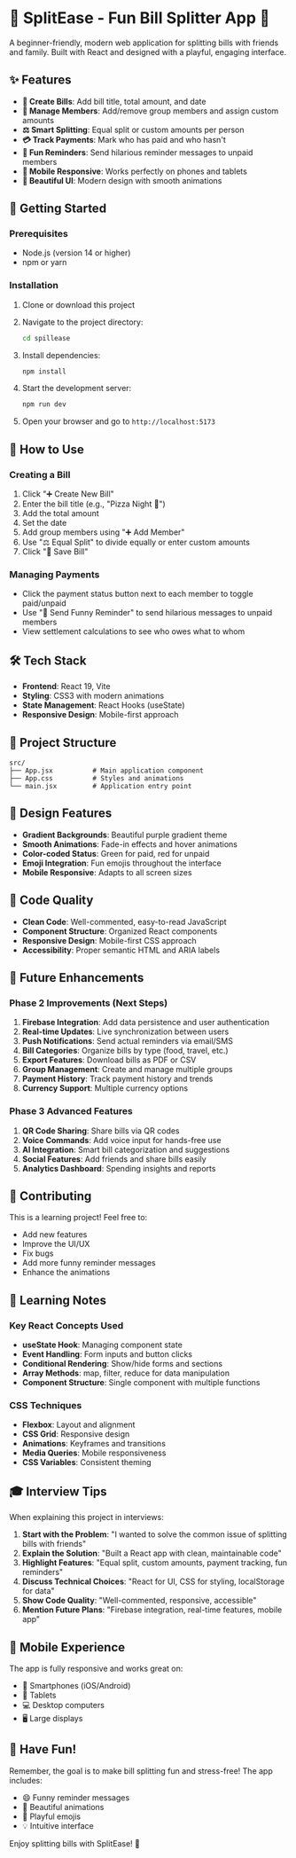 # 🍕 SplitEase - Fun Bill Splitter App 💸

A beginner-friendly, modern web application for splitting bills with friends and family. Built with React and designed with a playful, engaging interface.

## ✨ Features

- **📝 Create Bills**: Add bill title, total amount, and date
- **👥 Manage Members**: Add/remove group members and assign custom amounts
- **⚖️ Smart Splitting**: Equal split or custom amounts per person
- **💳 Track Payments**: Mark who has paid and who hasn't
- **📢 Fun Reminders**: Send hilarious reminder messages to unpaid members
- **📱 Mobile Responsive**: Works perfectly on phones and tablets
- **🎨 Beautiful UI**: Modern design with smooth animations

## 🚀 Getting Started

### Prerequisites
- Node.js (version 14 or higher)
- npm or yarn

### Installation

1. Clone or download this project
2. Navigate to the project directory:
   ```bash
   cd spillease
   ```

3. Install dependencies:
   ```bash
   npm install
   ```

4. Start the development server:
   ```bash
   npm run dev
   ```

5. Open your browser and go to `http://localhost:5173`

## 🎯 How to Use

### Creating a Bill
1. Click "➕ Create New Bill"
2. Enter the bill title (e.g., "Pizza Night 🍕")
3. Add the total amount
4. Set the date
5. Add group members using "➕ Add Member"
6. Use "⚖️ Equal Split" to divide equally or enter custom amounts
7. Click "💾 Save Bill"

### Managing Payments
- Click the payment status button next to each member to toggle paid/unpaid
- Use "📢 Send Funny Reminder" to send hilarious messages to unpaid members
- View settlement calculations to see who owes what to whom

## 🛠️ Tech Stack

- **Frontend**: React 19, Vite
- **Styling**: CSS3 with modern animations
- **State Management**: React Hooks (useState)
- **Responsive Design**: Mobile-first approach

## 📁 Project Structure

```
src/
├── App.jsx          # Main application component
├── App.css          # Styles and animations
└── main.jsx         # Application entry point
```

## 🎨 Design Features

- **Gradient Backgrounds**: Beautiful purple gradient theme
- **Smooth Animations**: Fade-in effects and hover animations
- **Color-coded Status**: Green for paid, red for unpaid
- **Emoji Integration**: Fun emojis throughout the interface
- **Mobile Responsive**: Adapts to all screen sizes

## 🔧 Code Quality

- **Clean Code**: Well-commented, easy-to-read JavaScript
- **Component Structure**: Organized React components
- **Responsive Design**: Mobile-first CSS approach
- **Accessibility**: Proper semantic HTML and ARIA labels

## 🚀 Future Enhancements

### Phase 2 Improvements (Next Steps)
1. **Firebase Integration**: Add data persistence and user authentication
2. **Real-time Updates**: Live synchronization between users
3. **Push Notifications**: Send actual reminders via email/SMS
4. **Bill Categories**: Organize bills by type (food, travel, etc.)
5. **Export Features**: Download bills as PDF or CSV
6. **Group Management**: Create and manage multiple groups
7. **Payment History**: Track payment history and trends
8. **Currency Support**: Multiple currency options

### Phase 3 Advanced Features
1. **QR Code Sharing**: Share bills via QR codes
2. **Voice Commands**: Add voice input for hands-free use
3. **AI Integration**: Smart bill categorization and suggestions
4. **Social Features**: Add friends and share bills easily
5. **Analytics Dashboard**: Spending insights and reports

## 🤝 Contributing

This is a learning project! Feel free to:
- Add new features
- Improve the UI/UX
- Fix bugs
- Add more funny reminder messages
- Enhance the animations

## 📝 Learning Notes

### Key React Concepts Used
- **useState Hook**: Managing component state
- **Event Handling**: Form inputs and button clicks
- **Conditional Rendering**: Show/hide forms and sections
- **Array Methods**: map, filter, reduce for data manipulation
- **Component Structure**: Single component with multiple functions

### CSS Techniques
- **Flexbox**: Layout and alignment
- **CSS Grid**: Responsive design
- **Animations**: Keyframes and transitions
- **Media Queries**: Mobile responsiveness
- **CSS Variables**: Consistent theming

## 🎓 Interview Tips

When explaining this project in interviews:

1. **Start with the Problem**: "I wanted to solve the common issue of splitting bills with friends"
2. **Explain the Solution**: "Built a React app with clean, maintainable code"
3. **Highlight Features**: "Equal split, custom amounts, payment tracking, fun reminders"
4. **Discuss Technical Choices**: "React for UI, CSS for styling, localStorage for data"
5. **Show Code Quality**: "Well-commented, responsive, accessible"
6. **Mention Future Plans**: "Firebase integration, real-time features, mobile app"

## 📱 Mobile Experience

The app is fully responsive and works great on:
- 📱 Smartphones (iOS/Android)
- 📱 Tablets
- 💻 Desktop computers
- 🖥️ Large displays

## 🎉 Have Fun!

Remember, the goal is to make bill splitting fun and stress-free! The app includes:
- 😄 Funny reminder messages
- 🎨 Beautiful animations
- 🍕 Playful emojis
- 💡 Intuitive interface

Enjoy splitting bills with SplitEase! 🎊
